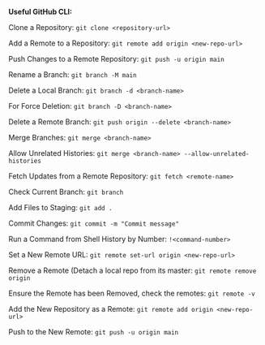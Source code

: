 **Useful GitHub CLI:**

Clone a Repository:
`git clone <repository-url>`

Add a Remote to a Repository:
`git remote add origin <new-repo-url>`

Push Changes to a Remote Repository:
`git push -u origin main`

Rename a Branch:
`git branch -M main`

Delete a Local Branch:
`git branch -d <branch-name>`

For Force Deletion:
`git branch -D <branch-name>`

Delete a Remote Branch:
`git push origin --delete <branch-name>`

Merge Branches:
`git merge <branch-name>`

Allow Unrelated Histories:
`git merge <branch-name> --allow-unrelated-histories`

Fetch Updates from a Remote Repository:
`git fetch <remote-name>`

Check Current Branch:
`git branch`

Add Files to Staging:
`git add .`

Commit Changes:
`git commit -m "Commit message"`

Run a Command from Shell History by Number:
`!<command-number>`

Set a New Remote URL:
`git remote set-url origin <new-repo-url>`

Remove a Remote (Detach a local repo from its master:
`git remote remove origin`

Ensure the Remote has been Removed, check the remotes:
`git remote -v`

Add the New Repository as a Remote:
`git remote add origin <new-repo-url>`

Push to the New Remote:
`git push -u origin main`
